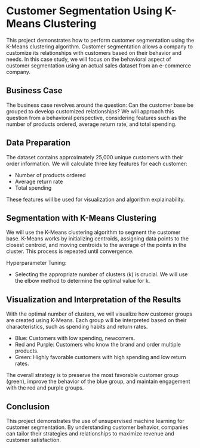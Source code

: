 # Customer Segmentation Using K-Means Clustering

This project demonstrates how to perform customer segmentation using the K-Means clustering algorithm. Customer segmentation allows a company to customize its relationships with customers based on their behavior and needs. In this case study, we will focus on the behavioral aspect of customer segmentation using an actual sales dataset from an e-commerce company.

## Business Case

The business case revolves around the question: Can the customer base be grouped to develop customized relationships? We will approach this question from a behavioral perspective, considering features such as the number of products ordered, average return rate, and total spending.

## Data Preparation 

The dataset contains approximately 25,000 unique customers with their order information. We will calculate three key features for each customer: 
- Number of products ordered
- Average return rate
- Total spending

These features will be used for visualization and algorithm explainability.

## Segmentation with K-Means Clustering

We will use the K-Means clustering algorithm to segment the customer base. K-Means works by initializing centroids, assigning data points to the closest centroid, and moving centroids to the average of the points in the cluster. This process is repeated until convergence.

Hyperparameter Tuning:
- Selecting the appropriate number of clusters (k) is crucial. We will use the elbow method to determine the optimal value for k.

## Visualization and Interpretation of the Results

With the optimal number of clusters, we will visualize how customer groups are created using K-Means. Each group will be interpreted based on their characteristics, such as spending habits and return rates.

- Blue: Customers with low spending, newcomers.
- Red and Purple: Customers who know the brand and order multiple products.
- Green: Highly favorable customers with high spending and low return rates.

The overall strategy is to preserve the most favorable customer group (green), improve the behavior of the blue group, and maintain engagement with the red and purple groups.

## Conclusion

This project demonstrates the use of unsupervised machine learning for customer segmentation. By understanding customer behavior, companies can tailor their strategies and relationships to maximize revenue and customer satisfaction.

